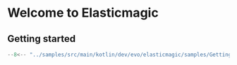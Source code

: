 # Welcome to Elasticmagic

## Getting started

```kotlin
--8<-- "../samples/src/main/kotlin/dev/evo/elasticmagic/samples/GettingStarted.kt"
```
